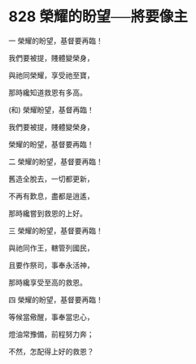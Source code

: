# 828 榮耀的盼望──將要像主

一 榮耀的盼望，基督要再臨！

我們要被提，賤體變榮身，

與祂同榮耀，享受祂至寶，

那時纔知道救恩有多高。

(和) 榮耀盼望，基督再臨！

我們要被提，賤體變榮身，

榮耀的盼望，基督要再臨！

二 榮耀的盼望，基督要再臨！

舊造全脫去，一切都更新，

不再有歎息，盡都是逍遙，

那時纔嘗到救恩的上好。

三 榮耀的盼望，基督要再臨！

與祂同作王，轄管列國民，

且要作祭司，事奉永活神，

那時纔享受至高的救恩。

四 榮耀的盼望，基督要再臨！

等候當儆醒，事奉當忠心，

燈油常豫備，前程努力奔；

不然，怎配得上好的救恩？

